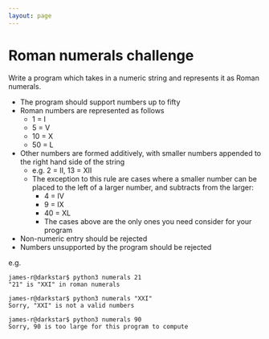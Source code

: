 ```yaml
---
layout: page
---
```


# Roman numerals challenge

<p class="flow-text">

Write a program which takes in a numeric string and represents it as Roman numerals.

</p>


- The program should support numbers up to fifty
- Roman numbers are represented as follows
  - 1 = I
  - 5 = V
  - 10 = X
  - 50 = L
- Other numbers are formed additively, with smaller numbers appended to the right hand side of the string
  - e.g. 2 = II, 13 = XII
  - The exception to this rule are cases where a smaller number can be placed to the left of a larger number, and subtracts from the larger:
    - 4 = IV
    - 9 = IX
    - 40 = XL
    - The cases above are the only ones you need consider for your program
- Non-numeric entry should be rejected
- Numbers unsupported by the program should be rejected


e.g.

```
james-r@darkstar$ python3 numerals 21
"21" is "XXI" in roman numerals

james-r@darkstar$ python3 numerals "XXI"
Sorry, "XXI" is not a valid numbers

james-r@darkstar$ python3 numerals 90
Sorry, 90 is too large for this program to compute

```
